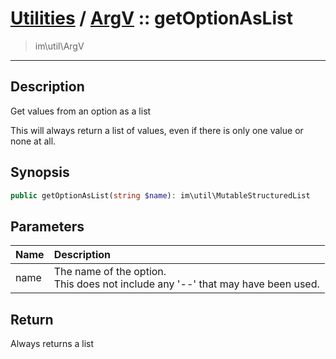 # [Utilities](util.md) / [ArgV](util-ArgV.md) :: getOptionAsList
 > im\util\ArgV
____

## Description
Get values from an option as a list

This will always return a list of values, even if there is
only one value or none at all.

## Synopsis
```php
public getOptionAsList(string $name): im\util\MutableStructuredList
```

## Parameters
| Name | Description |
| :--- | :---------- |
| name | The name of the option.<br />This does not include any '--' that may have been used. |

## Return
Always returns a list
